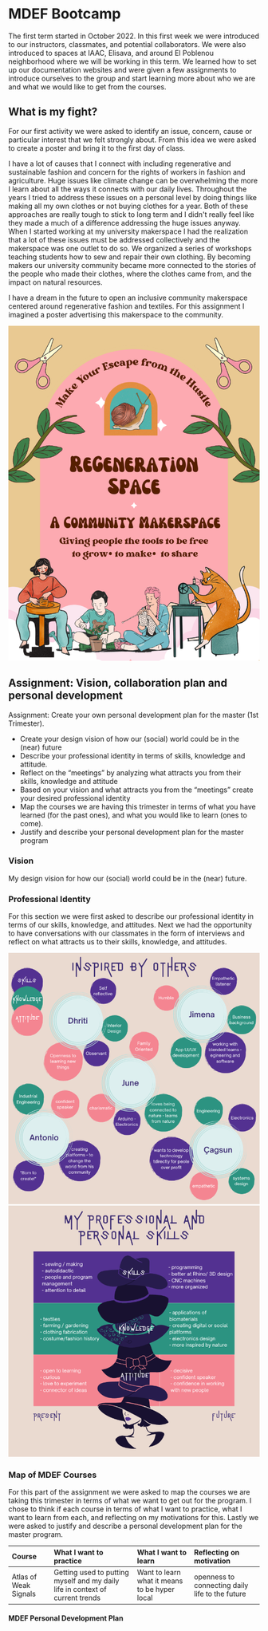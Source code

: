 # MDEF Bootcamp

The first term started in October 2022. In this first week we were introduced to our instructors, classmates, and potential collaborators. We were also introduced to spaces at IAAC, Elisava, and around El Poblenou neighborhood where we will be working in this term. We learned how to set up our documentation websites and were given a few assignments to introduce ourselves to the group and start learning more about who we are and what we would like to get from the courses. 

## What is my fight? 

For our first activity we were asked to identify an issue, concern, cause or particular interest that we felt strongly about. From this idea we were asked to create a poster and bring it to the first day of class. 

I have a lot of causes that I connect with including regenerative and sustainable fashion and concern for the rights of workers in fashion and agriculture. Huge issues like climate change can be overwhelming the more I learn about all the ways it connects with our daily lives. Throughout the years I tried to address these issues on a personal level by doing things like making all my own clothes or not buying clothes for a year. Both of these approaches are really tough to stick to long term and I didn't really feel like they made a much of a difference addressing the huge issues anyway. When I started working at my university makerspace I had the realization that a lot of these issues must be addressed collectively and the makerspace was one outlet to do so. We organized a series of workshops teaching students how to sew and repair their own clothing. By becoming makers our university community became more connected to the stories of the people who made their clothes, where the clothes came from, and the impact on natural resources. 

I have a dream in the future to open an inclusive community makerspace centered around regenerative fashion and textiles. For this assignment I imagined a poster advertising this makerspace to the community. 

![My fight poster](../images/term-01/bootcamp/RegenerationSpace.png)

## Assignment: Vision, collaboration plan and personal development

Assignment: Create your own personal development plan for the master (1st Trimester).

- Create your design vision of how our (social) world could be in the (near) future
- Describe your professional identity in terms of skills, knowledge and attitude.
- Reflect on the “meetings” by analyzing what attracts you from their skills, knowledge and attitude
- Based on your vision and what attracts you from the “meetings” create your desired professional
identity
- Map the courses we are having this trimester in terms of what you have learned (for the past ones),
and what you would like to learn (ones to come).
- Justify and describe your personal development plan for the master program


### Vision
My design vision for how our (social) world could be in the (near) future. 

### Professional Identity

For this section we were first asked to describe our professional identity in terms of our skills, knowledge, and attitudes. Next we had the opportunity to have conversations with our classmates in the form of interviews and reflect on what attracts us to their skills, knowledge, and attitudes. 

![Reflections of my Classmates](../images/term-01/bootcamp/reflectionsinterviews.png)
![Professional and personal skills](../images/term-01/bootcamp/professionalskills.png)

### Map of MDEF Courses

For this part of the assignment we were asked to map the courses we are taking this trimester in terms of what we want to get out for the program. I chose to think if each course in terms of what I  want to practice, what I want to learn from each, and reflecting on my motivations for this. Lastly we were asked to justify and describe a personal development plan for the master program. 

|   Course        |  What I want to practice        |  What I want to learn         |  Reflecting on motivation          |
|:----------------|:--------------------------------|:------------------------------|:-----------------------------------|
| Atlas of Weak Signals   | Getting used to putting myself and my daily life in context of current trends |  Want to learn what it means to be hyper local | openness to connecting daily life to the future |

#### MDEF Personal Development Plan